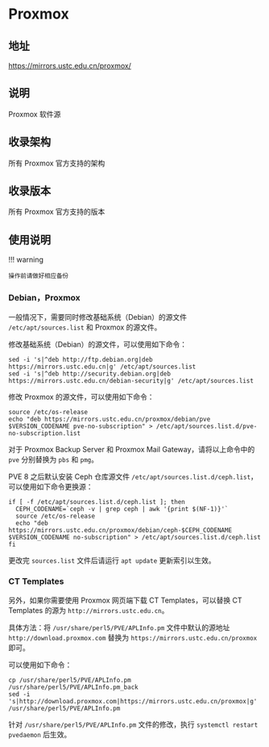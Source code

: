 # Proxmox

## 地址

<https://mirrors.ustc.edu.cn/proxmox/>

## 说明

Proxmox 软件源

## 收录架构

所有 Proxmox 官方支持的架构

## 收录版本

所有 Proxmox 官方支持的版本

## 使用说明

!!! warning

    操作前请做好相应备份

### Debian，Proxmox

一般情况下，需要同时修改基础系统（Debian）的源文件
`/etc/apt/sources.list` 和 Proxmox
的源文件。

修改基础系统（Debian）的源文件，可以使用如下命令：

    sed -i 's|^deb http://ftp.debian.org|deb https://mirrors.ustc.edu.cn|g' /etc/apt/sources.list
    sed -i 's|^deb http://security.debian.org|deb https://mirrors.ustc.edu.cn/debian-security|g' /etc/apt/sources.list

修改 Proxmox 的源文件，可以使用如下命令：

    source /etc/os-release
    echo "deb https://mirrors.ustc.edu.cn/proxmox/debian/pve $VERSION_CODENAME pve-no-subscription" > /etc/apt/sources.list.d/pve-no-subscription.list

对于 Proxmox Backup Server 和 Proxmox Mail Gateway，请将以上命令中的
`pve` 分别替换为 `pbs` 和 `pmg`。

PVE 8 之后默认安装 Ceph 仓库源文件
`/etc/apt/sources.list.d/ceph.list`，可以使用如下命令更换源：

```shell
if [ -f /etc/apt/sources.list.d/ceph.list ]; then
  CEPH_CODENAME=`ceph -v | grep ceph | awk '{print $(NF-1)}'`
  source /etc/os-release
  echo "deb https://mirrors.ustc.edu.cn/proxmox/debian/ceph-$CEPH_CODENAME $VERSION_CODENAME no-subscription" > /etc/apt/sources.list.d/ceph.list
fi
```

更改完 `sources.list` 文件后请运行
`apt update` 更新索引以生效。

### CT Templates

另外，如果你需要使用 Proxmox 网页端下载 CT Templates，可以替换 CT
Templates 的源为 `http://mirrors.ustc.edu.cn`。

具体方法：将 `/usr/share/perl5/PVE/APLInfo.pm`
 文件中默认的源地址 `http://download.proxmox.com` 替换为
`https://mirrors.ustc.edu.cn/proxmox` 即可。

可以使用如下命令：

    cp /usr/share/perl5/PVE/APLInfo.pm /usr/share/perl5/PVE/APLInfo.pm_back
    sed -i 's|http://download.proxmox.com|https://mirrors.ustc.edu.cn/proxmox|g' /usr/share/perl5/PVE/APLInfo.pm 

针对 `/usr/share/perl5/PVE/APLInfo.pm`
文件的修改，执行 `systemctl restart pvedaemon` 后生效。
